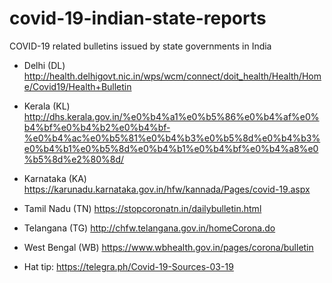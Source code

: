 # covid-19-indian-state-reports
COVID-19 related bulletins issued by state governments in India

- Delhi (DL)
http://health.delhigovt.nic.in/wps/wcm/connect/doit_health/Health/Home/Covid19/Health+Bulletin

- Kerala (KL)
http://dhs.kerala.gov.in/%e0%b4%a1%e0%b5%86%e0%b4%af%e0%b4%bf%e0%b4%b2%e0%b4%bf-%e0%b4%ac%e0%b5%81%e0%b4%b3%e0%b5%8d%e0%b4%b3%e0%b4%b1%e0%b5%8d%e0%b4%b1%e0%b4%bf%e0%b4%a8%e0%b5%8d%e2%80%8d/

- Karnataka (KA)
https://karunadu.karnataka.gov.in/hfw/kannada/Pages/covid-19.aspx

- Tamil Nadu (TN)
https://stopcoronatn.in/dailybulletin.html

- Telangana (TG)
http://chfw.telangana.gov.in/homeCorona.do

- West Bengal (WB)
https://www.wbhealth.gov.in/pages/corona/bulletin

- Hat tip: https://telegra.ph/Covid-19-Sources-03-19
